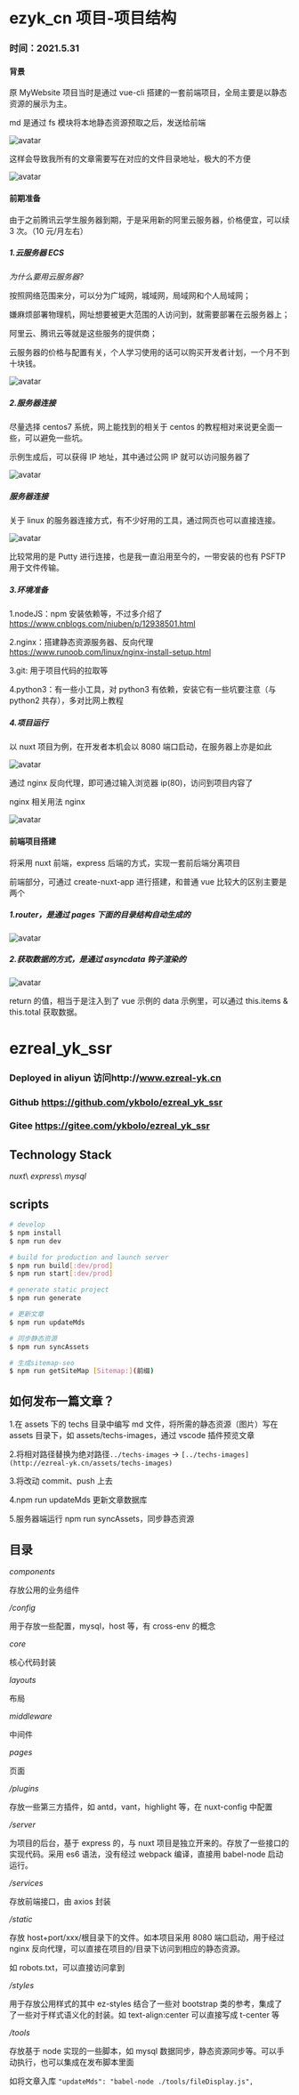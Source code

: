 # ezyk_cn 项目-项目结构

### 时间：**2021.5.31**

#### 背景

原 MyWebsite 项目当时是通过 vue-cli 搭建的一套前端项目，全局主要是以静态资源的展示为主。

md 是通过 fs 模块将本地静态资源预取之后，发送给前端

![avatar](http://ezreal-yk.cn/assets/techs-images/ezreal-sp/20210531141658.png)

这样会导致我所有的文章需要写在对应的文件目录地址，极大的不方便

![avatar](http://ezreal-yk.cn/assets/techs-images/ezreal-sp/20210531142032.png)

#### 前期准备

由于之前腾讯云学生服务器到期，于是采用新的阿里云服务器，价格便宜，可以续 3 次。（10 元/月左右）

##### 1.云服务器 ECS

_为什么要用云服务器?_

按照网络范围来分，可以分为广域网，城域网，局域网和个人局域网；

嫌麻烦部署物理机，网址想要被更大范围的人访问到，就需要部署在云服务器上；

阿里云、腾讯云等就是这些服务的提供商；

云服务器的价格与配置有关，个人学习使用的话可以购买开发者计划，一个月不到十块钱。

![avatar](http://ezreal-yk.cn/assets/techs-images/ezreal-sp/image2021-5-18_14-17-31.png)

##### 2.服务器连接

尽量选择 centos7 系统，网上能找到的相关于 centos 的教程相对来说更全面一些，可以避免一些坑。

示例生成后，可以获得 IP 地址，其中通过公网 IP 就可以访问服务器了

![avatar](http://ezreal-yk.cn/assets/techs-images/ezreal-sp/image2021-5-18_14-24-4.png)

##### 服务器连接

关于 linux 的服务器连接方式，有不少好用的工具，通过网页也可以直接连接。

![avatar](http://ezreal-yk.cn/assets/techs-images/ezreal-sp/image2021-5-18_14-27-45.png)

比较常用的是 Putty 进行连接，也是我一直沿用至今的，一带安装的也有 PSFTP 用于文件传输。

##### 3.环境准备

1.nodeJS：npm 安装依赖等，不过多介绍了 https://www.cnblogs.com/niuben/p/12938501.html

2.nginx：搭建静态资源服务器、反向代理 https://www.runoob.com/linux/nginx-install-setup.html

3.git: 用于项目代码的拉取等

4.python3：有一些小工具，对 python3 有依赖，安装它有一些坑要注意（与 python2 共存），多对比网上教程

##### 4.项目运行

以 nuxt 项目为例，在开发者本机会以 8080 端口启动，在服务器上亦是如此

![avatar](http://ezreal-yk.cn/assets/techs-images/ezreal-sp/image2021-5-18_14-37-50.png)

通过 nginx 反向代理，即可通过输入浏览器 ip(80)，访问到项目内容了

nginx 相关用法 nginx

![avatar](http://ezreal-yk.cn/assets/techs-images/ezreal-sp/image2021-5-18_14-39-17.png)

#### 前端项目搭建

将采用 nuxt 前端，express 后端的方式，实现一套前后端分离项目

前端部分，可通过 create-nuxt-app 进行搭建，和普通 vue 比较大的区别主要是两个

##### 1.router，是通过 pages 下面的目录结构自动生成的

![avatar](http://ezreal-yk.cn/assets/techs-images/ezreal-sp/image2021-5-18_15-2-7.png)

##### 2.获取数据的方式，是通过 asyncdata 钩子渲染的

![avatar](http://ezreal-yk.cn/assets/techs-images/ezreal-sp/image2021-5-25_11-23-4.png)

return 的值，相当于是注入到了 vue 示例的 data 示例里，可以通过 this.items & this.total 获取数据。

# ezreal_yk_ssr

### Deployed in aliyun 访问http://www.ezreal-yk.cn

### Github https://github.com/ykbolo/ezreal_yk_ssr

### Gitee https://gitee.com/ykbolo/ezreal_yk_ssr

## Technology Stack

_nuxt_\ _express_\ _mysql_

## scripts

```bash
# develop
$ npm install
$ npm run dev

# build for production and launch server
$ npm run build[:dev/prod]
$ npm run start[:dev/prod]

# generate static project
$ npm run generate

# 更新文章
$ npm run updateMds

# 同步静态资源
$ npm run syncAssets

# 生成sitemap-seo
$ npm run getSiteMap [Sitemap:](前缀)
```

## 如何发布一篇文章？

1.在 assets 下的 techs 目录中编写 md 文件，将所需的静态资源（图片）写在 assets 目录下，如 assets/techs-images，通过 vscode 插件预览文章

2.将相对路径替换为绝对路径`../techs-images` -> `[../techs-images](http://ezreal-yk.cn/assets/techs-images)`

3.将改动 commit、push 上去

4.npm run updateMds 更新文章数据库

5.服务器端运行 npm run syncAssets，同步静态资源

## 目录

_components_

存放公用的业务组件

_/config_

用于存放一些配置，mysql，host 等，有 cross-env 的概念

_core_

核心代码封装

_layouts_

布局

_middleware_

中间件

_pages_

页面

_/plugins_

存放一些第三方插件，如 antd，vant，highlight 等，在 nuxt-config 中配置

_/server_

为项目的后台，基于 express 的，与 nuxt 项目是独立开来的。存放了一些接口的实现代码。采用 es6 语法，没有经过 webpack 编译，直接用 babel-node 启动运行。

_/services_

存放前端接口，由 axios 封装

_/static_

存放 host+port/xxx/根目录下的文件。如本项目采用 8080 端口启动，用于经过 nginx 反向代理，可以直接在项目的/目录下访问到相应的静态资源。

如 robots.txt，可以直接访问拿到

_/styles_

用于存放公用样式的其中 ez-styles 结合了一些对 bootstrap 类的参考，集成了了一些对于样式语义化的封装。如 text-align:center 可以直接写成 t-center 等

_/tools_

存放基于 node 实现的一些脚本，如 mysql 数据同步，静态资源同步等。可以手动执行，也可以集成在发布脚本里面

如将文章入库 `"updateMds": "babel-node ./tools/fileDisplay.js",`
